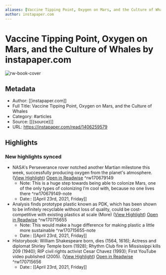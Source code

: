 ```yaml
---
aliases: [Vaccine Tipping Point, Oxygen on Mars, and the Culture of Whales, Vaccine Tipping Point, Oxygen on Mars, and the Culture of Whales]
author: instapaper.com
---
```

# Vaccine Tipping Point, Oxygen on Mars, and the Culture of Whales by instapaper.com

![rw-book-cover](https://readwise-assets.s3.amazonaws.com/static/images/article2.74d541386bbf.png)

## Metadata
- Author: [[instapaper.com]]
- Full Title: Vaccine Tipping Point, Oxygen on Mars, and the Culture of Whales
- Category: #articles
- Source: [[{source}]]
- URL: https://instapaper.com/read/1406259579

## Highlights
### New highlights synced
- NASA's Perseverance rover notched another Martian milestone this week, successfully producing oxygen from the planet's atmosphere. ([View Highlight](https://instapaper.com/read/1406259579/16176110)) [Open in Readwise](https://readwise.io/open/170679149) ^rw170679149
    - Note: This is a huge step towards being able to colonize Mars, one of the only types of colonizing I’m cool with, because no one lives there ^rw170679149-note
    - Date:: [[April 23rd, 2021, Friday]]
- Analysis finds prototype plastic known as PDK, which has been shown to be infinitely recyclable without loss of quality, could be 
 cost-competitive with existing plastics at scale (More) ([View Highlight](https://instapaper.com/read/1406259579/16176152)) [Open in Readwise](https://readwise.io/open/170715655) ^rw170715655
    - Note: This would make a huge difference for making plastic a little more sustainable ^rw170715655-note
    - Date:: [[April 23rd, 2021, Friday]]
- Historybook: William Shakespeare born, dies (1564, 1616); Actress and diplomat Shirley Temple born (1928); Rhythm Club fire in Mississippi kills 209 (1940); RIP civil rights activist Cesar Chavez (1993); First YouTube video published (2005). ([View Highlight](https://instapaper.com/read/1406259579/16176185)) [Open in Readwise](https://readwise.io/open/170715656) ^rw170715656
    - Date:: [[April 23rd, 2021, Friday]]
